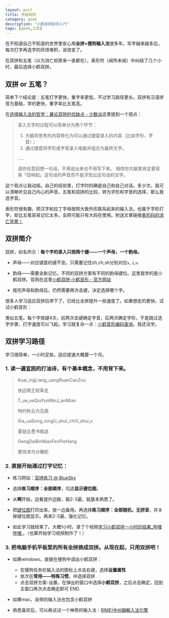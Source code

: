 ```yaml
---
layout: post
title: 开始双拼
category: geek
description: "小鹤双拼如何入门"
tags: [geek,工具]
---
```


在不知道自己不知道的世界里安心用**全拼+搜狗输入法**很多年。写字越来越多后，每次打字再选字的厌烦堆积，该改变了。

在双拼和五笔（以为消亡却原来一直都在），表形符（闻所未闻）中纠结了几个小时，最后选择小鹤双拼。


## 双拼 or 五笔？

简单下个结论是：五笔打字更快，重字率更低，不过学习路径更长。双拼有汉语拼音为基础，学的更快，重字率比五笔高。

在[选择输入法的哲学：兼论双拼的优缺点 - 少数派](https://sspai.com/post/33019)这里提到一个观点：

>录入文字的过程可以简单分为两个环节：
>1. 大脑将思考的内容转化为可以通过键盘录入的内容（比如字形、字音）；
>2. 通过键盘将字形或字音录入电脑并组合为最终文字。
>
>.....
>
>请你任意回想一句话，不用说出来也不用写下来。
>相信你大脑里肯定更容易「回响起」这句话的声音而不是浮现出这句话的文字。

这个观点让我动摇。自己的经验里，打字时的确是自己和自己对话。多少次，我可以清晰听见自己内心的声音。五笔和双拼的比较，转为字形和字音的选择，那么我选字音。

表形符很有趣，把汉字和拉丁字母按照大致外形联系起来的输入法，也属于字形打字，却比五笔容易记忆太多。全网可能只有大妈在使用。附送文章链接[表形码的消亡背景！ ](https://org.zoomquiet.io/pyblosxom/zen/chinese/winbx-imestory-2006-05-15-12-00#toptopNUNRMlJaT)

## 双拼简介

双拼，如名所示：**每个字的录入只按两个键——一个声母，一个韵母。**

- 声母——对应键盘的键不变。只需要记住zh,ch,sh分别对应`v`, `i`,`u`.

- 韵母——需要全新记忆。不同的双拼方案有不同的韵母键位。这里我学的是小鹤双拼。官网在这里[小鹤双拼·小鹤音形 - 官方网站](https://www.flypy.com/index.html)

- 按完声母和韵母后，仍然需要再次击键，决定选择哪个字。

很多人学习适应双拼后停下了，已经比全拼提升一些速度了。如果想走的更快，试试小鹤音形：

类似五笔。每个字按键4次，前两次击键确定字音，后两次确定字形，于是跳过选字步骤，打字速度可以飞起。学习就复杂一点：[小鹤音形编码查询](http://react.xhup.club/)。我还没学。

## 双拼学习路径

学习很简单，一小时足矣。适应提速大概要一个月。

### 1. 读一遍[官网](https://www.flypy.com/pin.html)的打油诗，有个基本概念，不用背下来。

> Kuai_ingLiang_uangRuanCaoZou
>
> 快迎两王软草走
>
> T_ue_veQiuYunWeiJ_anMian
>
> 特约秋云为见面               
>
> Xia_uaSong_iongU_shuI_chiV_zhui_v
>
> 夏娃怂恿书痴追
>
> GengDaiBinNiaoFenPieHang
>
> 更待滨鸟分撇航

### 2. **直接**开始通过打字记忆：

- 练习网站：[双拼练习 @ BlueSky](https://api.ihint.me/shuang/)

- 选择**练习顺序：全部顺序**，勾选**显示键位图**。

- 从**啊**开始，边看提升边敲，敲2-3遍，就基本熟悉了。

- 把[键位图](https://www.jianshu.com/p/acecd08f053d)打印出来，放一边备用。再选择**练习顺序：全部随机，无拼音**，并关掉键位图显示。再来2-3遍，强化记忆。

- 如此学习就结束了。大概1小时。录了个视频[学习小鹤双拼一小时的结果_哔哩哔哩 ](https://www.bilibili.com/video/BV1JK411p7A1)。（也算开始学习视频制作了！）

### 3. 把电脑手机平板里的所有全拼换成双拼。从现在起，只用双拼吧！

- 如果windows，直接在搜狗中调出小鹤双拼：

   - 在搜狗任务栏输入法的图标上点击右键，选择**设置属性**
   - 依次在**常用——特殊习惯**，中选择双拼
   - 点击双拼方案-设置，在弹出的窗口中选择**小鹤双拼**，之后点击确定，回到主窗口再次点击确定即可 END.

- 如果mac，自带的输入法也包含小鹤双拼

- 熟悉喜欢后，可以再试试一个神奇的输入法：[RIME\|中州韻輸入法引擎](https://rime.im/)


